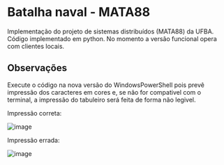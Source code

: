 # Batalha naval - MATA88
Implementação do projeto de sistemas distribuídos (MATA88) da UFBA. Código implementado em python. No momento a versão funcional opera com clientes locais.

## Observações 
Execute o código na nova versão do WindowsPowerShell pois prevê impressão dos caracteres em cores e, se não for compativel com o terminal, a impressão do tabuleiro será feita de forma não legivel.

Impressão correta:

![image](https://github.com/FelipeCGoes/batalha-naval-MATA88/assets/64505429/7a7d0fd7-bff7-4e43-9f02-431eb9330e6e)

Impressão errada:

![image](https://github.com/FelipeCGoes/batalha-naval-MATA88/assets/64505429/ac54e9cb-5fa4-478b-85ff-b559617a5b1d)
